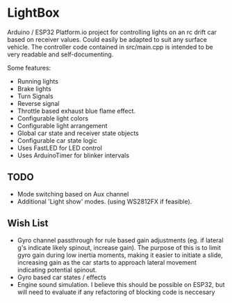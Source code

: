 # LightBox
Arduino / ESP32 Platform.io project for controlling lights on an rc drift car based on receiver values. Could easily be adapted to suit any surface vehicle.
The controller code contained in src/main.cpp is intended to be very readable and self-documenting.

Some features: 

- Running lights
- Brake lights
- Turn Signals
- Reverse signal
- Throttle based exhaust blue flame effect. 
- Configurable light colors
- Configurable light arrangement
- Global car state and receiver state objects
- Configurable car state logic
- Uses FastLED for LED control
- Uses ArduinoTimer for blinker intervals


## TODO

- Mode switching based on Aux channel
- Additional 'Light show' modes. (using WS2812FX if feasible). 

## Wish List


- Gyro channel passthrough for rule based gain adjustments (eg. if lateral g's indicate likely spinout, increase gain). The purpose of this is to limit gyro gain during low inertia moments, making it easier to initiate a slide, increasing gain as the car starts to approach lateral movement indicating potential spinout.
- Gyro based car states / effects
- Engine sound simulation. I believe this should be possible on ESP32, but will need to evaluate if any refactoring of blocking code is neccesary
